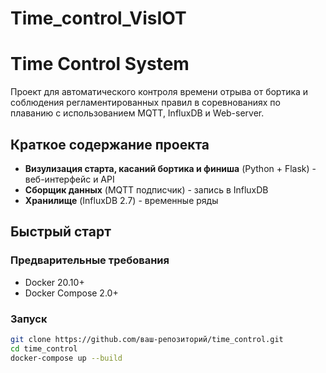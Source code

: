 # Time_control_VisIOT

# Time Control System

Проект для автоматического контроля времени отрыва от бортика и соблюдения регламентированных правил в соревнованиях по плаванию с использованием MQTT, InfluxDB и Web-server.

## Краткое содержание проекта

- **Визулизация старта, касаний бортика и финиша** (Python + Flask) - веб-интерфейс и API
- **Сборщик данных** (MQTT подписчик) - запись в InfluxDB
- **Хранилище** (InfluxDB 2.7) - временные ряды

## Быстрый старт

### Предварительные требования
- Docker 20.10+
- Docker Compose 2.0+

### Запуск
```bash
git clone https://github.com/ваш-репозиторий/time_control.git
cd time_control
docker-compose up --build
